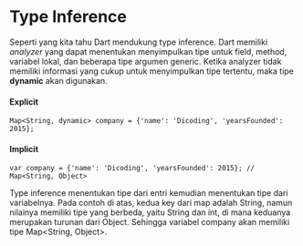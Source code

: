 # Type Inference
Seperti yang kita tahu Dart mendukung type inference. Dart memiliki *analyzer* yang dapat menentukan menyimpulkan tipe untuk field, method, variabel lokal, dan beberapa tipe argumen generic. Ketika analyzer tidak memiliki informasi yang cukup untuk menyimpulkan tipe tertentu, maka tipe **dynamic** akan digunakan.

#### Explicit
```
Map<String, dynamic> company = {'name': 'Dicoding', 'yearsFounded': 2015};
```
#### Implicit
```
var company = {'name': 'Dicoding', 'yearsFounded': 2015}; // Map<String, Object>
```
Type inference menentukan tipe dari entri kemudian menentukan tipe dari variabelnya. Pada contoh di atas, kedua key dari map adalah String, namun nilainya memiliki tipe yang berbeda, yaitu String dan int, di mana keduanya merupakan turunan dari Object. Sehingga variabel company akan memiliki tipe Map<String, Object>.